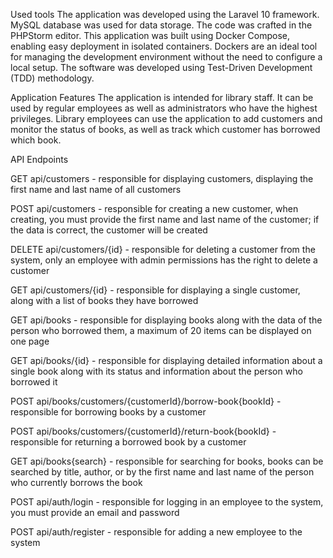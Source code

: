 Used tools
The application was developed using the Laravel 10 framework. MySQL database was used for data storage. The code was crafted in the PHPStorm editor. This application was built using Docker Compose, enabling easy deployment in isolated containers. Dockers are an ideal tool for managing the development environment without the need to configure a local setup. The software was developed using Test-Driven Development (TDD) methodology.

Application Features
The application is intended for library staff. It can be used by regular employees as well as administrators who have the highest privileges. Library employees can use the application to add customers and monitor the status of books, as well as track which customer has borrowed which book.

API Endpoints

GET api/customers - responsible for displaying customers, displaying the first name and last name of all customers

POST api/customers - responsible for creating a new customer, when creating, you must provide the first name and last name of the customer; if the data is correct, the customer will be created

DELETE api/customers/{id} - responsible for deleting a customer from the system, only an employee with admin permissions has the right to delete a customer

GET api/customers/{id} - responsible for displaying a single customer, along with a list of books they have borrowed

GET api/books - responsible for displaying books along with the data of the person who borrowed them, a maximum of 20 items can be displayed on one page

GET api/books/{id} - responsible for displaying detailed information about a single book along with its status and information about the person who borrowed it

POST api/books/customers/{customerId}/borrow-book{bookId} - responsible for borrowing books by a customer

POST api/books/customers/{customerId}/return-book{bookId} - responsible for returning a borrowed book by a customer

GET api/books{search} - responsible for searching for books, books can be searched by title, author, or by the first name and last name of the person who currently borrows the book

POST api/auth/login - responsible for logging in an employee to the system, you must provide an email and password

POST api/auth/register - responsible for adding a new employee to the system
